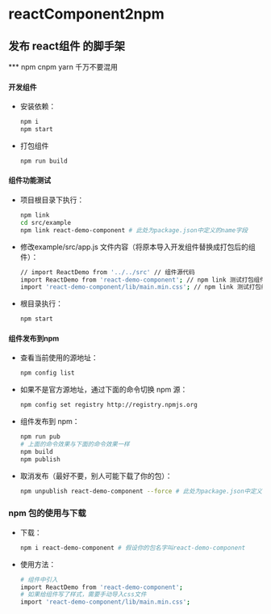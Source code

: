 # reactComponent2npm
## 发布 react组件 的脚手架

*** npm cnpm yarn 千万不要混用

#### 开发组件
+ 安装依赖：
 
  ```  bash
  npm i
  npm start
  ```

- 打包组件

  ``` bash
  npm run build
  ```

#### 组件功能测试
- 项目根目录下执行：

  ```  bash
  npm link
  cd src/example
  npm link react-demo-component # 此处为package.json中定义的name字段
  ```
+ 修改example/src/app.js 文件内容（将原本导入开发组件替换成打包后的组件）：

  ``` bash
  // import ReactDemo from '../../src' // 组件源代码
  import ReactDemo from 'react-demo-component'; // npm link 测试打包组件的功能
  import 'react-demo-component/lib/main.min.css'; // npm link 测试打包组件的功能  
  ```
  
+ 根目录执行：

  ``` bash
  npm start
  ```
  
#### 组件发布到npm
+ 查看当前使用的源地址：

  ``` bash
  npm config list
  ```
+ 如果不是官方源地址，通过下面的命令切换 npm 源：

  ``` bash
  npm config set registry http://registry.npmjs.org
  ```
+ 组件发布到 npm：

  ``` bash
  npm run pub
  # 上面的命令效果与下面的命令效果一样
  npm build
  npm publish
  ```
+ 取消发布（最好不要，别人可能下载了你的包）：

  ``` bash
  npm unpublish react-demo-component --force # 此处为package.json中定义的name字段
  ```
### npm 包的使用与下载
+ 下载：

  ``` bash
  npm i react-demo-component # 假设你的包名字叫react-demo-component
  ```
+ 使用方法：

  ``` bash
  # 组件中引入
  import ReactDemo from 'react-demo-component';
  # 如果给组件写了样式，需要手动导入css文件
  import 'react-demo-component/lib/main.min.css';
  ```
